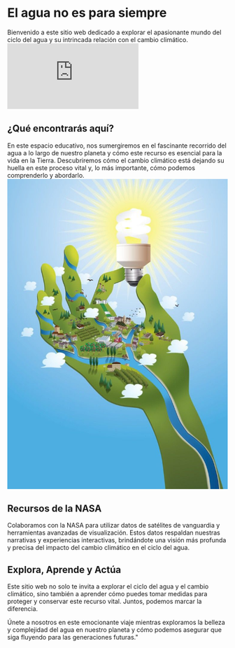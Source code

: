 # El agua no es para siempre
Bienvenido a este sitio web dedicado a explorar el apasionante mundo del ciclo del agua y su intrincada relación con el cambio climático.
![México](https://github.com/alexisoza99/nasaspaceapps/blob/main/temp-mx.html)
## ¿Qué encontrarás aquí?
En este espacio educativo, nos sumergiremos en el fascinante recorrido del agua a lo largo de nuestro planeta y cómo este recurso es esencial para la vida en la Tierra. Descubriremos cómo el cambio climático está dejando su huella en este proceso vital y, lo más importante, cómo podemos comprenderlo y abordarlo.
![El agua es la base fundamental de la vida, no solo los seres humanos dependen de ella sino toda la vida en el planeta tierra.](https://github.com/alexisoza99/nasaspaceapps/blob/main/Solar%20__energy%20saving__service%20provider.jpeg)
## Recursos de la NASA
Colaboramos con la NASA para utilizar datos de satélites de vanguardia y herramientas avanzadas de visualización. Estos datos respaldan nuestras narrativas y experiencias interactivas, brindándote una visión más profunda y precisa del impacto del cambio climático en el ciclo del agua.
## Explora, Aprende y Actúa
Este sitio web no solo te invita a explorar el ciclo del agua y el cambio climático, sino también a aprender cómo puedes tomar medidas para proteger y conservar este recurso vital. Juntos, podemos marcar la diferencia.

Únete a nosotros en este emocionante viaje mientras exploramos la belleza y complejidad del agua en nuestro planeta y cómo podemos asegurar que siga fluyendo para las generaciones futuras."
